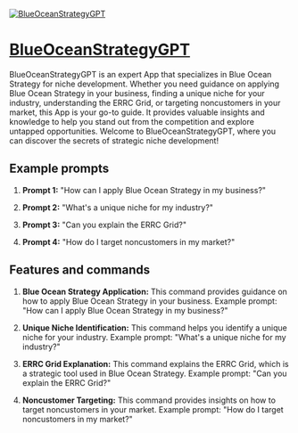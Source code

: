 [![BlueOceanStrategyGPT](https://files.oaiusercontent.com/file-qKKGDcVrjlqh9LlSVgTb908x?se=2123-10-19T17%3A27%3A38Z&sp=r&sv=2021-08-06&sr=b&rscc=max-age%3D31536000%2C%20immutable&rscd=attachment%3B%20filename%3D78699490-ae4f-4390-88cf-3211dd321038.png&sig=4n52zvlMMiZ38IYXp142y1apL6aoWWOmNFf8%2B2L8ITA%3D)](https://chat.openai.com/g/g-aMZ9M54s1-blueoceanstrategygpt)

# [BlueOceanStrategyGPT](https://chat.openai.com/g/g-aMZ9M54s1-blueoceanstrategygpt)

BlueOceanStrategyGPT is an expert App that specializes in Blue Ocean Strategy for niche development. Whether you need guidance on applying Blue Ocean Strategy in your business, finding a unique niche for your industry, understanding the ERRC Grid, or targeting noncustomers in your market, this App is your go-to guide. It provides valuable insights and knowledge to help you stand out from the competition and explore untapped opportunities. Welcome to BlueOceanStrategyGPT, where you can discover the secrets of strategic niche development!

## Example prompts

1. **Prompt 1:** "How can I apply Blue Ocean Strategy in my business?"

2. **Prompt 2:** "What's a unique niche for my industry?"

3. **Prompt 3:** "Can you explain the ERRC Grid?"

4. **Prompt 4:** "How do I target noncustomers in my market?"

## Features and commands

1. **Blue Ocean Strategy Application:** This command provides guidance on how to apply Blue Ocean Strategy in your business. Example prompt: "How can I apply Blue Ocean Strategy in my business?"

2. **Unique Niche Identification:** This command helps you identify a unique niche for your industry. Example prompt: "What's a unique niche for my industry?"

3. **ERRC Grid Explanation:** This command explains the ERRC Grid, which is a strategic tool used in Blue Ocean Strategy. Example prompt: "Can you explain the ERRC Grid?"

4. **Noncustomer Targeting:** This command provides insights on how to target noncustomers in your market. Example prompt: "How do I target noncustomers in my market?"